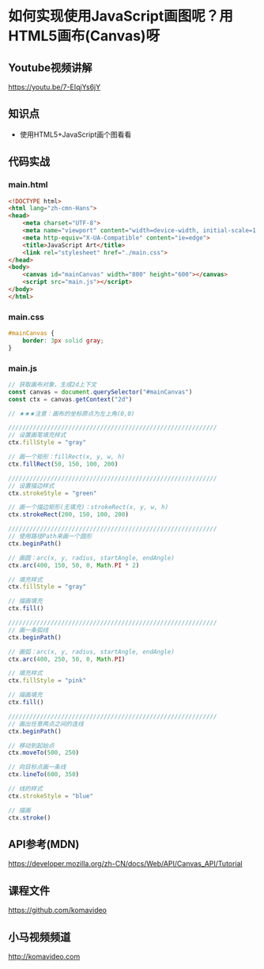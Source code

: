 如何实现使用JavaScript画图呢？用HTML5画布(Canvas)呀
================================================

## Youtube视频讲解

https://youtu.be/7-EIqjYs6jY

## 知识点

+ 使用HTML5+JavaScript画个图看看

## 代码实战

### main.html

```html
<!DOCTYPE html>
<html lang="zh-cmn-Hans">
<head>
    <meta charset="UTF-8">
    <meta name="viewport" content="width=device-width, initial-scale=1.0">
    <meta http-equiv="X-UA-Compatible" content="ie=edge">
    <title>JavaScript Art</title>
    <link rel="stylesheet" href="./main.css">
</head>
<body>
    <canvas id="mainCanvas" width="800" height="600"></canvas>    
    <script src="main.js"></script>
</body>
</html>
```

### main.css

```css
#mainCanvas {
    border: 3px solid gray;
}
```

### main.js

```javascript
// 获取画布对象，生成2d上下文
const canvas = document.querySelector("#mainCanvas")
const ctx = canvas.getContext("2d")

// ★★★注意：画布的坐标原点为左上角(0,0)

///////////////////////////////////////////////////////////
// 设置画笔填充样式
ctx.fillStyle = "gray"

// 画一个矩形：fillRect(x, y, w, h)
ctx.fillRect(50, 150, 100, 200)

///////////////////////////////////////////////////////////
// 设置描边样式
ctx.strokeStyle = "green"

// 画一个描边矩形(无填充)：strokeRect(x, y, w, h)
ctx.strokeRect(200, 150, 100, 200)

///////////////////////////////////////////////////////////
// 使用路径Path来画一个圆形
ctx.beginPath()

// 画圆：arc(x, y, radius, startAngle, endAngle)
ctx.arc(400, 150, 50, 0, Math.PI * 2)

// 填充样式
ctx.fillStyle = "gray"

// 描画填充
ctx.fill()

///////////////////////////////////////////////////////////
// 画一条弧线
ctx.beginPath()

// 画弧：arc(x, y, radius, startAngle, endAngle)
ctx.arc(400, 250, 50, 0, Math.PI)

// 填充样式
ctx.fillStyle = "pink"

// 描画填充
ctx.fill()

///////////////////////////////////////////////////////////
// 画出任意两点之间的连线
ctx.beginPath()

// 移动到起始点
ctx.moveTo(500, 250)

// 向目标点画一条线
ctx.lineTo(600, 350)

// 线的样式
ctx.strokeStyle = "blue"

// 描画
ctx.stroke()

```

## API参考(MDN)

https://developer.mozilla.org/zh-CN/docs/Web/API/Canvas_API/Tutorial

## 课程文件

https://github.com/komavideo

## 小马视频频道

http://komavideo.com
